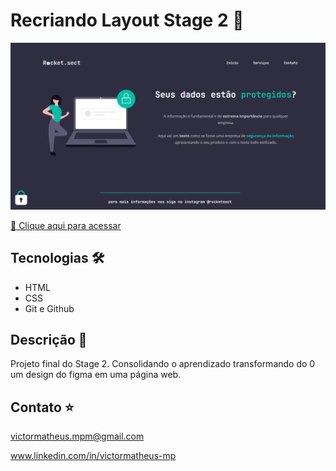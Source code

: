 # Recriando Layout Stage 2 🚀
![preview](./.github/preview.png)

[🔗 Clique aqui para acessar](https://victorm-mp.github.io/Recriando-Layout-Stage2/)

## Tecnologias 🛠
- HTML
- CSS
- Git e Github

## Descrição 📖
Projeto final do Stage 2. Consolidando o aprendizado transformando do 0 um design do figma em uma página web. 

## Contato ⭐
victormatheus.mpm@gmail.com

www.linkedin.com/in/victormatheus-mp
